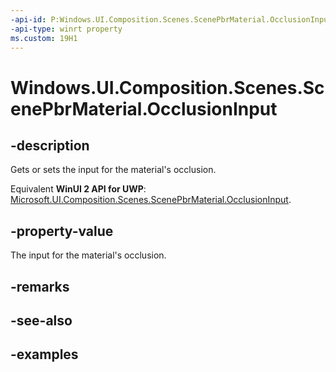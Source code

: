 ```yaml
---
-api-id: P:Windows.UI.Composition.Scenes.ScenePbrMaterial.OcclusionInput
-api-type: winrt property
ms.custom: 19H1
---
```


<!-- Property syntax.
public SceneMaterialInput OcclusionInput { get;  set; }
-->

# Windows.UI.Composition.Scenes.ScenePbrMaterial.OcclusionInput

## -description

Gets or sets the input for the material's occlusion.

Equivalent **WinUI 2 API for UWP**: [Microsoft.UI.Composition.Scenes.ScenePbrMaterial.OcclusionInput](/windows/winui/api/microsoft.ui.composition.scenes.scenepbrmaterial.occlusioninput).

## -property-value

The input for the material's occlusion.

## -remarks

## -see-also

## -examples

